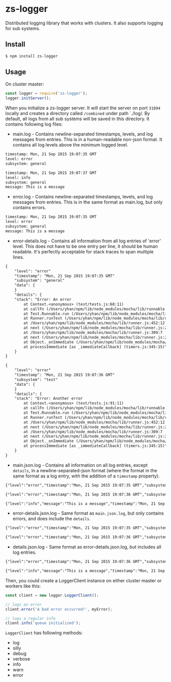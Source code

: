 # zs-logger

Distributed logging library that works with clusters. It also supports logging for sub systems.

## Install
```bash
$ npm install zs-logger
```
## Usage
On cluster master: 
```javascript
const logger = require('zs-logger');
logger.initServer();
```
When you initialize a zs-logger server. It will start the server on port `31094` locally and creates a directory called `/combined` under path `./log/. By default, all logs from all sub systems will be saved in this directory. It contains following log files:
* main.log - Contains newline-separated timestamps, levels, and log messages from entries. This is in a human-readable non-json format. It contains all log levels above the minimum logged level.
```txt
timestamp: Mon, 21 Sep 2015 19:07:35 GMT
level: error
subsystem: general

timestamp: Mon, 21 Sep 2015 19:07:37 GMT
level: info
subsystem: general
message: This is a message

```
* error.log - Contains newline-separated timestamps, levels, and log messages from entries. This is in the same format as main.log, but only contains errors.
```txt
timestamp: Mon, 21 Sep 2015 19:07:35 GMT
level: error
subsystem: general
message: This is a message

```
* error-details.log - Contains all information from all log entries of 'error' level. This does not have to be one entry per line, it should be human readable. It's perfectly acceptable for stack traces to span multiple lines.
```txt
{
	"level": "error"
	"timestamp": "Mon, 21 Sep 2015 19:07:35 GMT"
	"subsystem": "general"
	"data": {
	}
	"details": {
	"stack": "Error: An error
	    at Context.<anonymous> (test/tests.js:68:11)
	    at callFn (/Users/yhan/npm/lib/node_modules/mocha/lib/runnable.js:251:21)
	    at Test.Runnable.run (/Users/yhan/npm/lib/node_modules/mocha/lib/runnable.js:244:7)
	    at Runner.runTest (/Users/yhan/npm/lib/node_modules/mocha/lib/runner.js:374:10)
	    at /Users/yhan/npm/lib/node_modules/mocha/lib/runner.js:452:12
	    at next (/Users/yhan/npm/lib/node_modules/mocha/lib/runner.js:299:14)
	    at /Users/yhan/npm/lib/node_modules/mocha/lib/runner.js:309:7
	    at next (/Users/yhan/npm/lib/node_modules/mocha/lib/runner.js:248:23)
	    at Object._onImmediate (/Users/yhan/npm/lib/node_modules/mocha/lib/runner.js:276:5)
	    at processImmediate [as _immediateCallback] (timers.js:345:15)"
	}
}

{
	"level": "error"
	"timestamp": "Mon, 21 Sep 2015 19:07:36 GMT"
	"subsystem": "test"
	"data": {
	}
	"details": {
	"stack": "Error: Another error
	    at Context.<anonymous> (test/tests.js:91:11)
	    at callFn (/Users/yhan/npm/lib/node_modules/mocha/lib/runnable.js:251:21)
	    at Test.Runnable.run (/Users/yhan/npm/lib/node_modules/mocha/lib/runnable.js:244:7)
	    at Runner.runTest (/Users/yhan/npm/lib/node_modules/mocha/lib/runner.js:374:10)
	    at /Users/yhan/npm/lib/node_modules/mocha/lib/runner.js:452:12
	    at next (/Users/yhan/npm/lib/node_modules/mocha/lib/runner.js:299:14)
	    at /Users/yhan/npm/lib/node_modules/mocha/lib/runner.js:309:7
	    at next (/Users/yhan/npm/lib/node_modules/mocha/lib/runner.js:248:23)
	    at Object._onImmediate (/Users/yhan/npm/lib/node_modules/mocha/lib/runner.js:276:5)
	    at processImmediate [as _immediateCallback] (timers.js:345:15)"
	}
}

```
* main.json.log - Contains all information on all log entries, except `details`, in a newline-separated-json format (where the format in the same format as a log entry, with the addition of a `timestamp` property).
```txt
{"level":"error","timestamp":"Mon, 21 Sep 2015 19:07:35 GMT","subsystem":"general","data":{}}

{"level":"error","timestamp":"Mon, 21 Sep 2015 19:07:36 GMT","subsystem":"test","data":{}}

{"level":"info","message":"This is a message","timestamp":"Mon, 21 Sep 2015 19:07:37 GMT","subsystem":"general","data":{"ID":"some ID"}}

```
* error-details.json.log - Same format as `main.json.log`, but only contains errors, and does include the `details`.
```txt
{"level":"error","timestamp":"Mon, 21 Sep 2015 19:07:35 GMT","subsystem":"general","data":{},"details":{"stack":"Error: An error\n    at Context.<anonymous> (test/tests.js:68:11)\n    at callFn (/Users/yhan/npm/lib/node_modules/mocha/lib/runnable.js:251:21)\n    at Test.Runnable.run (/Users/yhan/npm/lib/node_modules/mocha/lib/runnable.js:244:7)\n    at Runner.runTest (/Users/yhan/npm/lib/node_modules/mocha/lib/runner.js:374:10)\n    at /Users/yhan/npm/lib/node_modules/mocha/lib/runner.js:452:12\n    at next (/Users/yhan/npm/lib/node_modules/mocha/lib/runner.js:299:14)\n    at /Users/yhan/npm/lib/node_modules/mocha/lib/runner.js:309:7\n    at next (/Users/yhan/npm/lib/node_modules/mocha/lib/runner.js:248:23)\n    at Object._onImmediate (/Users/yhan/npm/lib/node_modules/mocha/lib/runner.js:276:5)\n    at processImmediate [as _immediateCallback] (timers.js:345:15)"}}

{"level":"error","timestamp":"Mon, 21 Sep 2015 19:07:36 GMT","subsystem":"test","data":{},"details":{"stack":"Error: Another error\n    at Context.<anonymous> (test/tests.js:91:11)\n    at callFn (/Users/yhan/npm/lib/node_modules/mocha/lib/runnable.js:251:21)\n    at Test.Runnable.run (/Users/yhan/npm/lib/node_modules/mocha/lib/runnable.js:244:7)\n    at Runner.runTest (/Users/yhan/npm/lib/node_modules/mocha/lib/runner.js:374:10)\n    at /Users/yhan/npm/lib/node_modules/mocha/lib/runner.js:452:12\n    at next (/Users/yhan/npm/lib/node_modules/mocha/lib/runner.js:299:14)\n    at /Users/yhan/npm/lib/node_modules/mocha/lib/runner.js:309:7\n    at next (/Users/yhan/npm/lib/node_modules/mocha/lib/runner.js:248:23)\n    at Object._onImmediate (/Users/yhan/npm/lib/node_modules/mocha/lib/runner.js:276:5)\n    at processImmediate [as _immediateCallback] (timers.js:345:15)"}}

```
* details.json.log -  Same format as error-details.json.log, but includes all log entries.
```txt
{"level":"error","timestamp":"Mon, 21 Sep 2015 19:07:36 GMT","subsystem":"test","data":{},"details":{"stack":"Error: Another error\n    at Context.<anonymous> (test/tests.js:91:11)\n    at callFn (/Users/yhan/npm/lib/node_modules/mocha/lib/runnable.js:251:21)\n    at Test.Runnable.run (/Users/yhan/npm/lib/node_modules/mocha/lib/runnable.js:244:7)\n    at Runner.runTest (/Users/yhan/npm/lib/node_modules/mocha/lib/runner.js:374:10)\n    at /Users/yhan/npm/lib/node_modules/mocha/lib/runner.js:452:12\n    at next (/Users/yhan/npm/lib/node_modules/mocha/lib/runner.js:299:14)\n    at /Users/yhan/npm/lib/node_modules/mocha/lib/runner.js:309:7\n    at next (/Users/yhan/npm/lib/node_modules/mocha/lib/runner.js:248:23)\n    at Object._onImmediate (/Users/yhan/npm/lib/node_modules/mocha/lib/runner.js:276:5)\n    at processImmediate [as _immediateCallback] (timers.js:345:15)"}}

{"level":"info","message":"This is a message","timestamp":"Mon, 21 Sep 2015 19:07:37 GMT","subsystem":"general","data":{"ID":"some ID"},"details":{"text":"some details"}}

```

Then, you could create a LoggerClient instance on either cluster master or workers like this:
```javascript
const client = new logger.LoggerClient();

// logs an error
client.error('A bad error occurred!', myError);

// logs a regular info
client.info('queue initialized');
```

`LoggerClient` has following methods:
* log
* silly
* debug
* verbose
* info
* warn
* error
